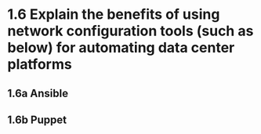# 1.6 Explain the benefits of using network configuration tools (such as below) for automating data center platforms

## 1.6a Ansible



## 1.6b Puppet

